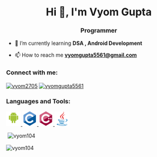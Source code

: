 <h1 align="center">Hi 👋, I'm Vyom Gupta</h1>
<h3 align="center">Programmer</h3>

- 🌱 I’m currently learning **DSA , Android Development**

- 📫 How to reach me **vyomgupta5561@gmail.com**

<h3 align="left">Connect with me:</h3>
<p align="left">
<a href="https://linkedin.com/in/vyom2705" target="blank"><img align="center" src="https://raw.githubusercontent.com/rahuldkjain/github-profile-readme-generator/master/src/images/icons/Social/linked-in-alt.svg" alt="vyom2705" height="30" width="40" /></a>
<a href="https://www.hackerrank.com/vyomgupta5561" target="blank"><img align="center" src="https://raw.githubusercontent.com/rahuldkjain/github-profile-readme-generator/master/src/images/icons/Social/hackerrank.svg" alt="vyomgupta5561" height="30" width="40" /></a>
</p>

<h3 align="left">Languages and Tools:</h3>
<p align="left"> <a href="https://developer.android.com" target="_blank"> <img src="https://raw.githubusercontent.com/devicons/devicon/master/icons/android/android-original-wordmark.svg" alt="android" width="40" height="40"/> </a> <a href="https://www.cprogramming.com/" target="_blank"> <img src="https://raw.githubusercontent.com/devicons/devicon/master/icons/c/c-original.svg" alt="c" width="40" height="40"/> </a> <a href="https://www.w3schools.com/cpp/" target="_blank"> <img src="https://raw.githubusercontent.com/devicons/devicon/master/icons/cplusplus/cplusplus-original.svg" alt="cplusplus" width="40" height="40"/> </a> <a href="https://www.java.com" target="_blank"> <img src="https://raw.githubusercontent.com/devicons/devicon/master/icons/java/java-original.svg" alt="java" width="40" height="40"/> </a> </p>

<p>&nbsp;<img align="center" src="https://github-readme-stats.vercel.app/api?username=vyom104&show_icons=true&locale=en" alt="vyom104" /></p>

<p><img align="center" src="https://github-readme-streak-stats.herokuapp.com/?user=vyom104&" alt="vyom104" /></p>

